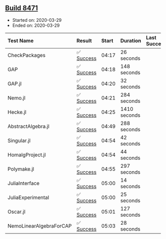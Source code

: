 ## [Build 8471](https://oscarci.mathematik.uni-kl.de/job/oscar/8471/)

* Started on: 2020-03-29
* Ended on: 2020-03-29

| Test Name    | Result | Start | Duration | Last Success | First Failure |
|:-------------|:-------|:------|:---------|:-------------|:--------------|
| CheckPackages | ✅ [Success](https://oscarci.mathematik.uni-kl.de/job/oscar/8471/artifact/logs/build-8471/CheckPackages.log) | 04:17 | 26 seconds |  |  |
| GAP | ✅ [Success](https://oscarci.mathematik.uni-kl.de/job/oscar/8471/artifact/logs/build-8471/GAP.log) | 04:18 | 148 seconds |  |  |
| GAP.jl | ✅ [Success](https://oscarci.mathematik.uni-kl.de/job/oscar/8471/artifact/logs/build-8471/GAP.jl.log) | 04:20 | 32 seconds |  |  |
| Nemo.jl | ✅ [Success](https://oscarci.mathematik.uni-kl.de/job/oscar/8471/artifact/logs/build-8471/Nemo.jl.log) | 04:21 | 284 seconds |  |  |
| Hecke.jl | ✅ [Success](https://oscarci.mathematik.uni-kl.de/job/oscar/8471/artifact/logs/build-8471/Hecke.jl.log) | 04:25 | 1410 seconds |  |  |
| AbstractAlgebra.jl | ✅ [Success](https://oscarci.mathematik.uni-kl.de/job/oscar/8471/artifact/logs/build-8471/AbstractAlgebra.jl.log) | 04:49 | 288 seconds |  |  |
| Singular.jl | ✅ [Success](https://oscarci.mathematik.uni-kl.de/job/oscar/8471/artifact/logs/build-8471/Singular.jl.log) | 04:54 | 42 seconds |  |  |
| HomalgProject.jl | ✅ [Success](https://oscarci.mathematik.uni-kl.de/job/oscar/8471/artifact/logs/build-8471/HomalgProject.jl.log) | 04:54 | 44 seconds |  |  |
| Polymake.jl | ✅ [Success](https://oscarci.mathematik.uni-kl.de/job/oscar/8471/artifact/logs/build-8471/Polymake.jl.log) | 04:55 | 297 seconds |  |  |
| JuliaInterface | ✅ [Success](https://oscarci.mathematik.uni-kl.de/job/oscar/8471/artifact/logs/build-8471/JuliaInterface.log) | 05:00 | 14 seconds |  |  |
| JuliaExperimental | ✅ [Success](https://oscarci.mathematik.uni-kl.de/job/oscar/8471/artifact/logs/build-8471/JuliaExperimental.log) | 05:00 | 25 seconds |  |  |
| Oscar.jl | ✅ [Success](https://oscarci.mathematik.uni-kl.de/job/oscar/8471/artifact/logs/build-8471/Oscar.jl.log) | 05:01 | 127 seconds |  |  |
| NemoLinearAlgebraForCAP | ✅ [Success](https://oscarci.mathematik.uni-kl.de/job/oscar/8471/artifact/logs/build-8471/NemoLinearAlgebraForCAP.log) | 05:03 | 28 seconds |  |  |
